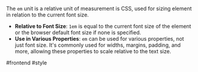 The `em` unit is a relative unit of measurement is CSS, used for sizing element in relation to the current font size.

* **Relative to Font Size**: `1em` is equal to the current font size of the element or the browser default font size if none is specified.
* **Use in Various Properties**: `em` can be used for various properties, not just font size. It's commonly used for widths, margins, padding, and more, allowing these properties to scale relative to the text size.

#frontend #style 